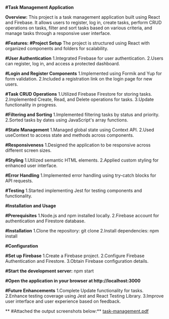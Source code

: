 **#Task Management Application**


**Overview:**
This project is a task management application built using React and Firebase. It allows users to register, log in, create tasks, perform CRUD operations on tasks, filter and sort tasks based on various criteria, and manage tasks through a responsive user interface.

**#Features:**
**#Project Setup**
The project is structured using React with organized components and folders for scalability.

**#User Authentication**
	1.Integrated Firebase for user authentication.
	2.Users can register, log in, and access a protected dashboard.


**#Login and Register Components**
	1.Implemented using Formik and Yup for form validation.
	2.Included a registration link on the login page for new users.


**#Task CRUD Operations**
	1.Utilized Firebase Firestore for storing tasks.
	2.Implemented Create, Read, and Delete operations for tasks.
	3.Update functionality in progress.


**#Filtering and Sorting**
	1.Implemented filtering tasks by status and priority.
	2.Sorted tasks by dates using JavaScript's array functions.


**#State Management**
	1.Managed global state using Context API.
	2.Used useContext to access state and methods across components.


**#Responsiveness**
	1.Designed the application to be responsive across different screen sizes.


**#Styling**
	1.Utilized semantic HTML elements.
	2.Applied custom styling for enhanced user interface.


**#Error Handling**
	1.Implemented error handling using try-catch blocks for API requests.


**#Testing**
	1.Started implementing Jest for testing components and functionality.


**#Installation and Usage**

**#Prerequisites**
	1.Node.js and npm installed locally.
	2.Firebase account for authentication and Firestore database.


**#Installation**
	1.Clone the repository: git clone <repository-url>
	2.Install dependencies: npm install


**#Configuration**


**#Set up Firebase**
	1.Create a Firebase project.
	2.Configure Firebase Authentication and Firestore.
	3.Obtain Firebase configuration details.


**#Start the development server:** npm start


**#Open the application in your browser at http://localhost:3000**


**#Future Enhancements**
	1.Complete Update functionality for tasks.
	2.Enhance testing coverage using Jest and React Testing Library.
	3.Improve user interface and user experience based on feedback.

** #Attached the output screenshots below:**
 [task-management.pdf](https://github.com/user-attachments/files/15918541/task-management.pdf)

